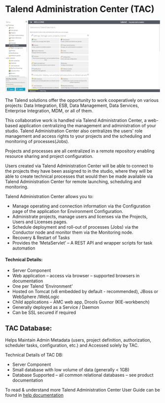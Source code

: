 # Talend Administration Center (TAC)

![Talend Administration Center](./../resources/images/components/TAC.png)

The Talend solutions offer the opportunity to work cooperatively on various projects: Data Integration, ESB, Data Management, Data Services, Enterprise Integration, MDM, or all of them.

This collaborative work is handled via Talend Administration Center, a web-based application centralizing the management and administration of your studio. Talend Administration Center also centralizes the users' role management and access rights to your projects and the scheduling and monitoring of processes(Jobs).

Projects and processes are all centralized in a remote repository enabling resource sharing and project configuration.

Users created via Talend Administration Center will be able to connect to the projects they have been assigned to in the studio, where they will be able to create technical processes that would then be made available via Talend Administration Center for remote launching, scheduling and monitoring. 

Talend Administration Center allows you to:

- Manage operating and connection information via the Configuration page of the application for Environment Configuration. 
- Administrate projects, manage users and licenses via the Projects, Users and Licenses pages. 
- Schedule deployment and roll-out of processes (Jobs) via the Conductor node and monitor them via the Monitoring node.
- Recovery & Restart of Tasks
- Provides the ‘MetaServlet’ – A REST API and wrapper scripts for task automation

#### Technical Details:
- Server Component
- Web application – access via browser – supported browsers in documentation
- One per Talend ‘Environment’
- Hosted on Tomcat (v8 embedded by default - recommended), JBoss or WebSphere /WebLogic
- Child applications – AMC web app, Drools Guvnor (KIE-workbench)
- Generally deployed as a Service / Daemon
- Can be SSL secured if required

## TAC Database:

Helps Maintain Admin Metadata (users, project definition, authorization, scheduler tasks, configuration, etc.) and Accessed solely by TAC.

Technical Details of TAC DB:
- Server Component
- Small database with low volume of data (generally < 1GB)
- Database Supported – all common relational databases – see product documentation

To read & understand more Talend Administration Center User Guide can be found in [help documentation][User Guide]

<!-- links -->
[User Guide]: https://help.talend.com/reader/uwwCVAHxWDS6l5fZQ~lVYA/MDauhq9nl1m0FXZX~aHp9Q "Talend Administration Center User Guide"

